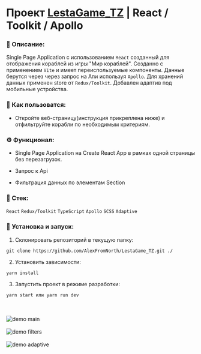 # Проект [LestaGame_TZ](https://github.com/AlexFromNorth/LestaGame_TZ.git) | React / Toolkit / Apollo

### 📜 Описание:
Single Page Application c использованием `React` созданный для отображения кораблей из игры "Мир кораблей". Созданно с применением `Vite` и имеет переиспользуемые компоненты. Данные берутся через через запрос на Апи используя `Apollo`. Для хранений данных применен store от `Redux/Toolkit`.
Добавлен адаптив под мобильные устройства.

### 📲 Как пользоватся:
* Откройте веб-страницу(инструкция прикреплена ниже) и отфильтруйте корабли по необходимым критериям.

### ⚙️ Функционал:
* Single Page Application на Create React App в рамках одной страницы без перезагрузок.

* Запрос к Api
  
* Фильтрация данных по элементам Section


### 🥞 Стек:

 `React` `Redux/Toolkit` `TypeScript` `Apollo` `SCSS` `Adaptive`

### 💽 Установка и запуск:

1. Склонировать репозиторий в текущую папку:

```git clone https://github.com/AlexFromNorth/LestaGame_TZ.git ./```

2. Установить зависимости:

```yarn install```

3. Запустить проект в режиме разработки:

```yarn start или yarn run dev```

<br />
<br />
<img src="src/assets/main.png" alt="demo main">
<br />
<br />
<img src="src/assets/filters.png" alt="demo filters" >
<br />
<br />
<img src="src/assets/adapriveMobile.png" alt="demo adaptive" >
<br />
<br />

